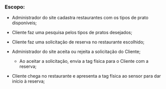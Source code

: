 ### Escopo:

- Administrador do site cadastra restaurantes com os tipos de prato disponíveis;

- Cliente faz uma pesquisa pelos tipos de pratos desejados;

- Cliente faz uma solicitação de reserva no restaurante escolhido;

- Administrador do site aceita ou rejeita a solicitação do Cliente;

  - Ao aceitar a solicitação, envia a tag física para o Cliente com a reserva;

- Cliente chega no restaurante e apresenta a tag física ao sensor para dar início à reserva;